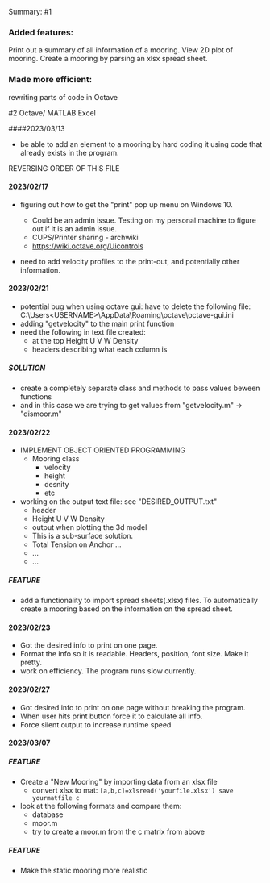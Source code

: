 Summary:
#1
### Added features:
Print out a summary of all information of a mooring.
View 2D plot of mooring.
Create a mooring by parsing an xlsx spread sheet.
### Made more efficient:
rewriting parts of code in Octave

#2
Octave/ MATLAB
Excel



####2023/03/13

- be able to add an element to a mooring by hard coding it using code that already
exists in the program.








REVERSING ORDER OF THIS FILE
#### 2023/02/17

- figuring out how to get the "print" pop up menu on Windows 10.
    - Could be an admin issue. Testing on my personal machine to figure out if it is an admin issue.
    - CUPS/Printer sharing - archwiki
    - https://wiki.octave.org/Uicontrols

- need to add velocity profiles to the print-out, and potentially other information.

#### 2023/02/21

- potential bug when using octave gui: have to delete the following file: C:\Users\<USERNAME>\AppData\Roaming\octave\octave-gui.ini
- adding "getvelocity" to the main print function
- need the following in text file created:
    - at the top Height U V W Density
    - headers describing what each column is

##### SOLUTION
- create a completely separate class and methods to pass values beween functions
- and in this case we are trying to get values from "getvelocity.m" -> "dismoor.m" 

#### 2023/02/22

- IMPLEMENT OBJECT ORIENTED PROGRAMMING 
    - Mooring class
        - velocity
        - height
        - desnity
        - etc
- working on the output text file: see "DESIRED\_OUTPUT.txt"
    - header
    - Height U V W Density
    - output when plotting the 3d model
    - This is a sub-surface solution.
    - Total Tension on Anchor ...
    - ...
    - ...
##### FEATURE
- add a functionality to import spread sheets(.xlsx) files. To automatically create a mooring
based on the information on the spread sheet.

#### 2023/02/23
- Got the desired info to print on one page.
- Format the info so it is readable. Headers, position, font size. Make it pretty.
- work on efficiency. The program runs slow currently.

#### 2023/02/27
- Got desired info to print on one page without breaking the program.
- When user hits print button force it to calculate all info.
- Force silent output to increase runtime speed

#### 2023/03/07
##### FEATURE 
- Create a "New Mooring" by importing data from an xlsx file
    - convert xlsx to mat:
        `[a,b,c]=xlsread('yourfile.xlsx')
        save yourmatfile c`
- look at the following formats and compare them:
    - database
    - moor.m
    - try to create a moor.m from the c matrix from above

##### FEATURE 
- Make the static mooring more realistic







